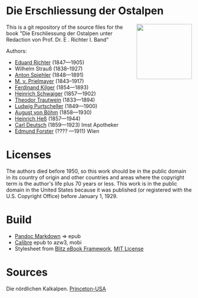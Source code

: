 # Die Erschliessung der Ostalpen

<img align="right" height="150" src="https://github.com/kogo59/Die_Erschliessung_der_Ostalpen_Dr_E_Richter_I_Band/assets/13177792/d1c0f009-32dd-42a8-9c98-791be1a8fbfa">

This is a git repository of the source files for the book
"Die Erschliessung der Ostalpen unter Redaction von Prof. Dr. E . Richter I. Band"

Authors:

* [Eduard Richter](https://de.wikipedia.org/wiki/Eduard_Richter) (1847—1905)
* Wilhelm Strauß (1838–1927)
* [Anton Spiehler](https://de.wikipedia.org/wiki/Anton_Spiehler_(Alpinist)) (1848—1891)
* [M. v. Prielmayer](https://archive.is/o6uso) (1843–1917)
* [Ferdinand Kilger](https://archive.org/details/bub_gb_4lozAQAAMAAJ/page/n651) (1854—1893)
* [Heinrich Schwaiger](https://books.google.de/books?id=84l3DwAAQBAJ&lpg=PA289&ots=Wdlo8lNb2s&dq=Heinrich%20Schwaiger%201857%201902&hl=de&pg=PA289#v=onepage&q=Heinrich%20Schwaiger%201857%201902&f=false)  (1857—1902)
* [Theodor Trautwein](https://de.wikipedia.org/wiki/Theodor_Trautwein) (1833—1894)
* [Ludwig Purtscheller](https://de.wikipedia.org/wiki/Ludwig_Purtscheller) (1849—1900)
* [August von Böhm](https://de.wikipedia.org/wiki/August_B%C3%B6hm_von_B%C3%B6hmersheim) (1858—1930)
* [Heinrich Heß](https://de.wikipedia.org/wiki/Heinrich_He%C3%9F_(Alpinist)) (1857—1944)
* [Carl Deutsch](https://de.wikipedia.org/wiki/Karl_Deutsch_(Mundartdichter)) (1859—1923) Imst Apotheker
* [Edmund Forster](http://www.literature.at/viewer.alo?objid=1026187&viewmode=fullscreen&rotate=&scale=3.33&page=43) (???? —1911) Wien


# Licenses
The authors died  before 1950, so this work should be in the public domain in
its country of origin and other countries and areas where the
copyright term is the author's life plus 70 years or less.
This work is in the public domain in the United States because it was
published (or registered with the U.S. Copyright Office)
before January 1, 1929.


# Build
* [Pandoc Markdown](https://pandoc.org/MANUAL.html#pandocs-markdown) => epub
* [Calibre](https://calibre-ebook.com/) epub to azw3, mobi
* Stylesheet from [Blitz eBook Framework](https://friendsofepub.github.io/Blitz/), [MIT License](https://github.com/FriendsOfEpub/Blitz/blob/master/LICENSE)

# Sources
Die nördlichen Kalkalpen. [Princeton-USA](https://babel.hathitrust.org/cgi/pt?id=njp.32101073694455)

